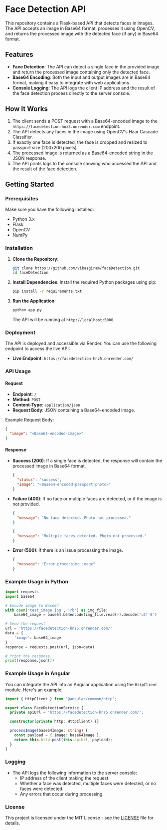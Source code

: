 
# Face Detection API

This repository contains a Flask-based API that detects faces in images. The API accepts an image in Base64 format, processes it using OpenCV, and returns the processed image with the detected face (if any) in Base64 format.

## Features

- **Face Detection**: The API can detect a single face in the provided image and return the processed image containing only the detected face.
- **Base64 Encoding**: Both the input and output images are in Base64 format, making it easy to integrate with web applications.
- **Console Logging**: The API logs the client IP address and the result of the face detection process directly to the server console.

## How It Works

1. The client sends a POST request with a Base64-encoded image to the `https://facedetection-hnz5.onrender.com` endpoint.
2. The API detects any faces in the image using OpenCV's Haar Cascade Classifier.
3. If exactly one face is detected, the face is cropped and resized to passport size (200x200 pixels).
4. The processed image is returned as a Base64-encoded string in the JSON response.
5. The API prints logs to the console showing who accessed the API and the result of the face detection.

## Getting Started

### Prerequisites

Make sure you have the following installed:

- Python 3.x
- Flask
- OpenCV
- NumPy

### Installation

1. **Clone the Repository**:
   ```bash
   git clone https://github.com/vikasgiram/faceDetection.git
   cd faceDetection
   ```

2. **Install Dependencies**:
   Install the required Python packages using pip:
   ```bash
   pip install -r requirements.txt
   ```

3. **Run the Application**:
   ```bash
   python app.py
   ```

   The API will be running at `http://localhost:5000`.

### Deployment

The API is deployed and accessible via Render. You can use the following endpoint to access the live API:

- **Live Endpoint**: `https://facedetection-hnz5.onrender.com/`

### API Usage

#### Request

- **Endpoint**: `/`
- **Method**: `POST`
- **Content-Type**: `application/json`
- **Request Body**: JSON containing a Base64-encoded image.

Example Request Body:

```json
{
  "image": "<Base64-encoded-image>"
}
```

#### Response

- **Success (200)**: If a single face is detected, the response will contain the processed image in Base64 format.
  ```json
  {
    "status": "success",
    "image": "<Base64-encoded-passport-photo>"
  }
  ```
- **Failure (400)**: If no face or multiple faces are detected, or if the image is not provided.
  ```json
  {
    "message": "No face detected. Photo not processed."
  }
  ```
  ```json
  {
    "message": "Multiple faces detected. Photo not processed."
  }
  ```
- **Error (500)**: If there is an issue processing the image.
  ```json
  {
    "message": "Error processing image"
  }
  ```

### Example Usage in Python

```python
import requests
import base64

# Encode image to Base64
with open('test_image.jpg', 'rb') as img_file:
    base64_image = base64.b64encode(img_file.read()).decode('utf-8')

# Send the request
url = 'https://facedetection-hnz5.onrender.com/'
data = {
    'image': base64_image
}
response = requests.post(url, json=data)

# Print the response
print(response.json())
```

### Example Usage in Angular

You can integrate the API into an Angular application using the `HttpClient` module. Here's an example:

```typescript
import { HttpClient } from '@angular/common/http';

export class FaceDetectionService {
  private apiUrl = 'https://facedetection-hnz5.onrender.com/';

  constructor(private http: HttpClient) {}

  processImage(base64Image: string) {
    const payload = { image: base64Image };
    return this.http.post(this.apiUrl, payload);
  }
}
```

### Logging

- The API logs the following information to the server console:
  - IP address of the client making the request.
  - Whether a face was detected, multiple faces were detected, or no faces were detected.
  - Any errors that occur during processing.

### License

This project is licensed under the MIT License - see the [LICENSE](LICENSE) file for details.
